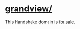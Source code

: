 # [grandview/](http://grandview/)

This Handshake domain is [for sale](https://namebase.io/domains/grandview).
